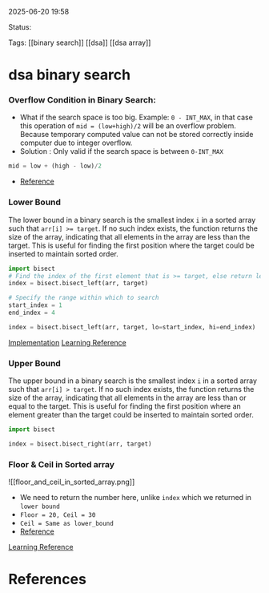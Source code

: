 
2025-06-20 19:58

Status:

Tags: [[binary search]] [[dsa]] [[dsa array]] 


# dsa binary search

### Overflow Condition in Binary Search:
- What if the search space is too big. Example: `0 - INT_MAX`, in that case this operation of `mid = (low+high)/2` will be an overflow problem. Because temporary computed value can not be stored correctly inside computer due to integer overflow.
- Solution : Only valid if the search space is between `0-INT_MAX`
```python
mid = low + (high - low)/2
```
-  [Reference](https://youtu.be/MHf6awe89xw?t=1748)

### Lower Bound

The lower bound in a binary search is the smallest index `i` in a sorted array such that `arr[i] >= target`. If no such index exists, the function returns the size of the array, indicating that all elements in the array are less than the target. This is useful for finding the first position where the target could be inserted to maintain sorted order.
```python
import bisect
# Find the index of the first element that is >= target, else return len(arr)
index = bisect.bisect_left(arr, target)

# Specify the range within which to search
start_index = 1
end_index = 4

index = bisect.bisect_left(arr, target, lo=start_index, hi=end_index)
```

[Implementation](https://www.geeksforgeeks.org/problems/implement-lower-bound/1)
[Learning Reference](https://youtu.be/6zhGS79oQ4k?t=454)
### Upper Bound

The upper bound in a binary search is the smallest index `i` in a sorted array such that `arr[i] > target`. If no such index exists, the function returns the size of the array, indicating that all elements in the array are less than or equal to the target. This is useful for finding the first position where an element greater than the target could be inserted to maintain sorted order.
```python
import bisect

index = bisect.bisect_right(arr, target)
```

### Floor & Ceil in Sorted array
![[floor_and_ceil_in_sorted_array.png]]
- We need to return the number here, unlike `index` which we returned in `lower bound`
- `Floor = 20, Ceil = 30`
- `Ceil = Same as lower_bound`
-  [Reference](https://youtu.be/6zhGS79oQ4k)






[Learning Reference](https://youtu.be/6zhGS79oQ4k?t=949)


# References
